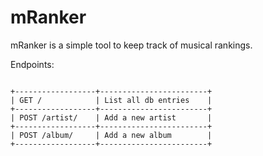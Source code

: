 # mRanker

mRanker is a simple tool to keep track of musical rankings.

Endpoints:
~~~~~~~~~~

+------------------+------------------------+
| GET /            | List all db entries    |
+------------------+------------------------+
| POST /artist/    | Add a new artist       |
+------------------+------------------------+
| POST /album/     | Add a new album        |
+------------------+------------------------+
